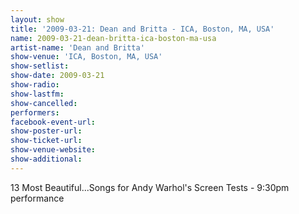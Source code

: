 ```yaml
---
layout: show
title: '2009-03-21: Dean and Britta - ICA, Boston, MA, USA'
name: 2009-03-21-dean-britta-ica-boston-ma-usa
artist-name: 'Dean and Britta'
show-venue: 'ICA, Boston, MA, USA'
show-setlist: 
show-date: 2009-03-21
show-radio: 
show-lastfm: 
show-cancelled: 
performers: 
facebook-event-url: 
show-poster-url: 
show-ticket-url: 
show-venue-website: 
show-additional: 
---
```


13 Most Beautiful...Songs for Andy Warhol\'s Screen Tests - 9:30pm performance